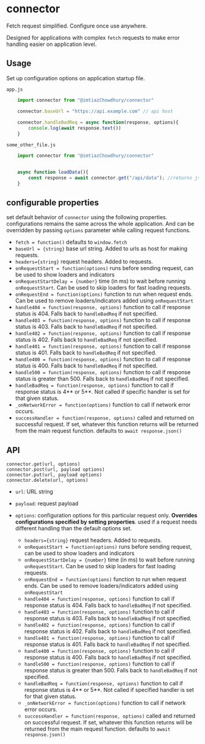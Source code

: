 # connector  

Fetch request simplified. Configure once use anywhere.

Designed for applications with complex `fetch` requests to make error handling easier on application level.

## Usage

Set up configuration options on application startup file.

`app.js`

```js
    import connector from "@imtiazChowdhury/connector"

    connector.baseUrl = "https://api.example.com" // api host
    
    connector.handleBadReq = async function(response, options){
        console.log(await response.text())
    }
```

`some_other_file.js`

```js
    import connector from "@imtiazChowdhury/connector"


    async function loadData(){
        const response = await connector.get("/api/data"); //returns json response (await response.json()) by default
    }
```

## configurable properties

set default behavior of `connector`  using the following properties. configurations remains the same across the whole application.  And can be overridden by passing `options` parameter while calling request functions.


* `fetch = function()` defaults to `window.fetch`
* `baseUrl = {string}` base url string. Added to urls as host for making requests.
* `headers={string}` request headers. Added to requests.  
* `onRequestStart = function(options)` runs before sending request, can be used to show loaders and indicators
* `onRequestStartDelay = {number}` time (in ms) to wait before running `onRequestStart`. Can be used to skip loaders for fast loading requests.
* `onRequestEnd = function(options)` function to run when request ends. Can be used to remove loaders/indicators added using `onRequestStart`
* `handle404 = function(response, options)` function to call if response status is 404. Falls back to `handleBadReq` if not specified.
* `handle403 = function(response, options)` function to call if response status is 403. Falls back to `handleBadReq` if not specified.
* `handle402 = function(response, options)` function to call if response status is 402. Falls back to `handleBadReq` if not specified.
* `handle401 = function(response, options)` function to call if response status is 401. Falls back to `handleBadReq` if not specified.
* `handle400 = function(response, options)` function to call if response status is 400. Falls back to `handleBadReq` if not specified.
* `handle500 = function(response, options)` function to call if response status is greater than 500. Falls back to `handleBadReq` if not specified.
* `handleBadReq = function(response, options)` function to call if response status is 4\*\* or 5\*\*. Not called if specific handler is set for that given status.
* `_onNetworkError = function(options)` function to call if network error occurs.
* `successHandler = function(response, options)` called and returned on successful request. If set, whatever this function returns will be returned from the main request function. defaults to `await response.json()`

## API

`connector.get(url, options)`  
`connector.post(url, payload options)`  
`connector.put(url, payload options)`  
`connector.delete(url, options)`  

* `url`: URL string
* `payload`: request payload
* `options`: configuration options for this particular request only. **Overrides configurations specified by setting properties**. used if a request needs different handling than the default options set.
  
  * `headers={string}` request headers. Added to requests.  
  * `onRequestStart = function(options)` runs before sending request, can be used to show loaders and indicators
  * `onRequestStartDelay = {number}` time (in ms) to wait before running `onRequestStart`. Can be used to skip loaders for fast loading requests.
  * `onRequestEnd = function(options)` function to run when request ends. Can be used to remove loaders/indicators added using `onRequestStart`
  * `handle404 = function(response, options)` function to call if response status is 404. Falls back to `handleBadReq` if not specified.
  * `handle403 = function(response, options)` function to call if response status is 403. Falls back to `handleBadReq` if not specified.
  * `handle402 = function(response, options)` function to call if response status is 402. Falls back to `handleBadReq` if not specified.
  * `handle401 = function(response, options)` function to call if response status is 401. Falls back to `handleBadReq` if not specified.
  * `handle400 = function(response, options)` function to call if response status is 400. Falls back to `handleBadReq` if not specified.
  * `handle500 = function(response, options)` function to call if response status is greater than 500. Falls back to `handleBadReq` if not specified.
  * `handleBadReq = function(response, options)` function to call if response status is 4\*\* or 5\*\*. Not called if specified handler is set for that given status.
  * `_onNetworkError = function(options)` function to call if network error occurs.
  * `successHandler = function(response, options)` called and returned on successful request. If set, whatever this function returns will be returned from the main request function. defaults to `await response.json()`
